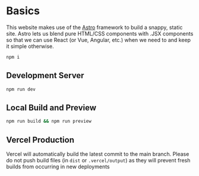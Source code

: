 # Basics

This website makes use of the [Astro](https://astro.build) framework to build a snappy, static site. Astro lets us blend pure HTML/CSS components with .JSX components so that we can use React (or Vue, Angular, etc.) when we need to and keep it simple otherwise.

```sh
npm i
```
## Development Server
```sh
npm run dev
```
## Local Build and Preview
```sh
npm run build && npm run preview
```
## Vercel Production
Vercel will automatically build the latest commit to the main branch. Please do not push build files (in `dist` or `.vercel/output`) as they will prevent fresh builds from occurring in new deployments
